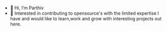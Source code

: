 - 👋 Hi, I’m Parthiv
- 👀 Interested in contributing to opensource's with the limited expertise I have and would like to learn,work and grow with interesting projects out here.

<!---
Parthiv31/Parthiv31 is a ✨ special ✨ repository because its `README.md` (this file) appears on your GitHub profile.
You can click the Preview link to take a look at your changes.
--->
